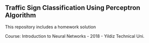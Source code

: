 ## Traffic Sign Classification Using Perceptron Algorithm

This repository includes a homework solution

Course: Introduction to Neural Networks - 2018 - Yildiz Technical Uni.




